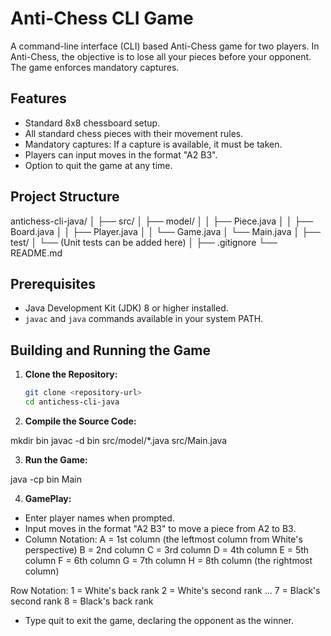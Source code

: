 # Anti-Chess CLI Game

A command-line interface (CLI) based Anti-Chess game for two players. In Anti-Chess, the objective is to lose all your pieces before your opponent. The game enforces mandatory captures.

## Features

- Standard 8x8 chessboard setup.
- All standard chess pieces with their movement rules.
- Mandatory captures: If a capture is available, it must be taken.
- Players can input moves in the format "A2 B3".
- Option to quit the game at any time.

## Project Structure

antichess-cli-java/ │ ├── src/ │ ├── model/ │ │ ├── Piece.java │ │ ├── Board.java │ │ ├── Player.java │ │ └── Game.java │ └── Main.java │ ├── test/ │ └── (Unit tests can be added here) │ ├── .gitignore └── README.md


## Prerequisites

- Java Development Kit (JDK) 8 or higher installed.
- `javac` and `java` commands available in your system PATH.

## Building and Running the Game

1. **Clone the Repository:**

   ```bash
   git clone <repository-url>
   cd antichess-cli-java

2. **Compile the Source Code:**

mkdir bin
javac -d bin src/model/*.java src/Main.java

3. **Run the Game:**

java -cp bin Main

4. **GamePlay:**

- Enter player names when prompted.
- Input moves in the format "A2 B3" to move a piece from A2 to B3.
- Column Notation:
        A = 1st column (the leftmost column from White's perspective)
        B = 2nd column
        C = 3rd column
        D = 4th column
        E = 5th column
        F = 6th column
        G = 7th column
        H = 8th column (the rightmost column)

Row Notation:
        1 = White's back rank
        2 = White's second rank
        ...
        7 = Black's second rank
        8 = Black's back rank
- Type quit to exit the game, declaring the opponent as the winner.

